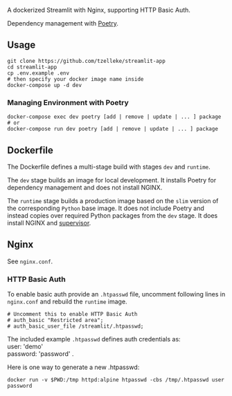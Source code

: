A dockerized Streamlit with Nginx, supporting HTTP Basic Auth.

Dependency management with [Poetry](https://python-poetry.org/docs/basic-usage/).

## Usage

```shell
git clone https://github.com/tzelleke/streamlit-app
cd streamlit-app
cp .env.example .env
# then specify your docker image name inside
docker-compose up -d dev
```

### Managing Environment with Poetry

```shell
docker-compose exec dev poetry [add | remove | update | ... ] package
# or
docker-compose run dev poetry [add | remove | update | ... ] package
```

## Dockerfile
The Dockerfile defines a multi-stage build with stages `dev` and `runtime`.

The `dev` stage builds an image for local development.
It installs Poetry for dependency management and does not install NGINX.

The `runtime` stage builds a production image based on the `slim` version of the corresponding `Python` base image.
It does not include Poetry and instead copies over required Python packages from the `dev` stage.
It does install NGINX and [supervisor](http://supervisord.org/configuration.html).

## Nginx

See `nginx.conf`.

### HTTP Basic Auth
To enable basic auth provide an `.htpasswd` file, uncomment following lines in `nginx.conf`
and rebuild the `runtime` image.

```shell
# Uncomment this to enable HTTP Basic Auth
# auth_basic "Restricted area";
# auth_basic_user_file /streamlit/.htpasswd;
```

The included example `.htpasswd` defines auth credentials as:  
user: 'demo'  
password: 'password' .

Here is one way to generate a new .htpasswd:
```shell
docker run -v $PWD:/tmp httpd:alpine htpasswd -cbs /tmp/.htpasswd user password
```
